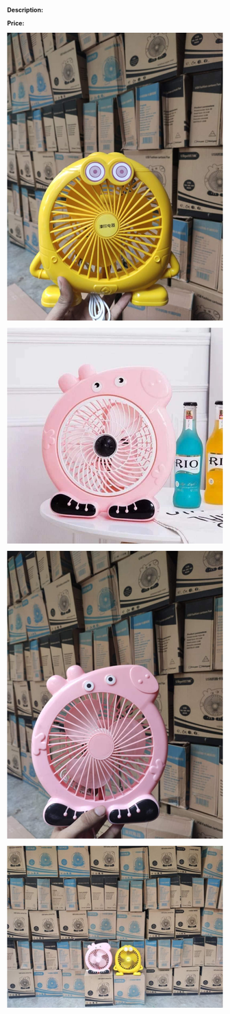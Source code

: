 **Description:**

**Price:**

![839.jpg](../images/839.jpg)

![840.jpg](../images/840.jpg)

![841.jpg](../images/841.jpg)

![842.jpg](../images/842.jpg)